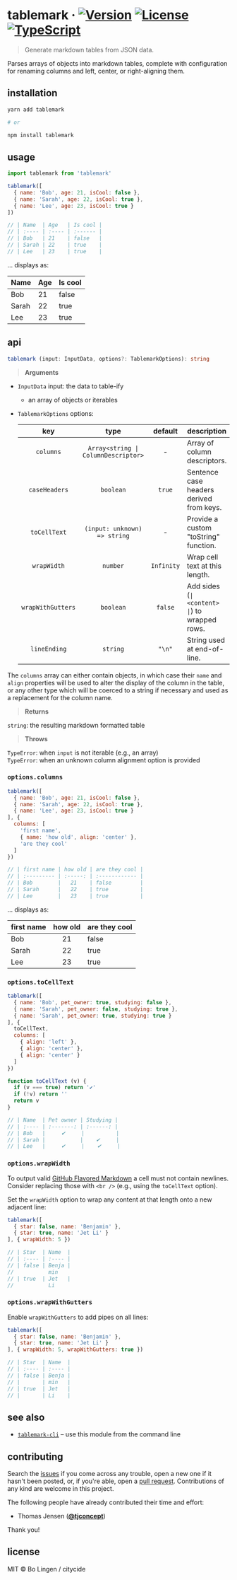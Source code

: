 # tablemark &middot; [![Version](https://flat.badgen.net/npm/v/tablemark)](https://www.npmjs.com/package/tablemark) [![License](https://flat.badgen.net/npm/license/tablemark)](https://www.npmjs.com/package/tablemark) [![TypeScript](https://flat.badgen.net/badge/written%20in/TypeScript/294E80)](http://www.typescriptlang.org/docs/handbook/typescript-in-5-minutes.html)

> Generate markdown tables from JSON data.

Parses arrays of objects into markdown tables, complete with configuration
for renaming columns and left, center, or right-aligning them.

## installation

```sh
yarn add tablemark

# or

npm install tablemark
```

## usage

```js
import tablemark from 'tablemark'
```

```js
tablemark([
  { name: 'Bob', age: 21, isCool: false },
  { name: 'Sarah', age: 22, isCool: true },
  { name: 'Lee', age: 23, isCool: true }
])

// | Name  | Age   | Is cool |
// | :---- | :---- | :------ |
// | Bob   | 21    | false   |
// | Sarah | 22    | true    |
// | Lee   | 23    | true    |
```

... displays as:

| Name  | Age   | Is cool |
| :---- | :---- | :------ |
| Bob   | 21    | false   |
| Sarah | 22    | true    |
| Lee   | 23    | true    |

## api

```ts
tablemark (input: InputData, options?: TablemarkOptions): string
```

> **Arguments**

* `InputData` input: the data to table-ify
  * an array of objects or iterables
* `TablemarkOptions` options:

  | key            | type         | default    | description                                    |
  | :------------: | :----------: | :--------: | ---------------------------------------------- |
  | `columns`      | `Array<string \| ColumnDescriptor>` | - | Array of column descriptors.                    |
  | `caseHeaders`  | `boolean`    | `true`     | Sentence case headers derived from keys.       |
  | `toCellText`    | `(input: unknown) => string` | - | Provide a custom "toString" function.       |
  | `wrapWidth`   | `number`     | `Infinity` | Wrap cell text at this length.                     |
  | `wrapWithGutters` | `boolean`    | `false`    | Add sides (`\| <content> \|`) to wrapped rows. |
  | `lineEnding` | `string` | `"\n"` | String used at end-of-line. |

The `columns` array can either contain objects, in which case their
`name` and `align` properties will be used to alter the display of
the column in the table, or any other type which will be coerced
to a string if necessary and used as a replacement for the column
name.

> **Returns**

`string`: the resulting markdown formatted table

> **Throws**

`TypeError`: when `input` is not iterable (e.g., an array)<br />
`TypeError`: when an unknown column alignment option is provided

### `options.columns`

```js
tablemark([
  { name: 'Bob', age: 21, isCool: false },
  { name: 'Sarah', age: 22, isCool: true },
  { name: 'Lee', age: 23, isCool: true }
], {
  columns: [
    'first name',
    { name: 'how old', align: 'center' },
    'are they cool'
  ]
})

// | first name | how old | are they cool |
// | :--------- | :-----: | :------------ |
// | Bob        |   21    | false         |
// | Sarah      |   22    | true          |
// | Lee        |   23    | true          |
```

... displays as:

| first name | how old | are they cool |
| :--------- | :-----: | :------------ |
| Bob        |   21    | false         |
| Sarah      |   22    | true          |
| Lee        |   23    | true          |

### `options.toCellText`

```js
tablemark([
  { name: 'Bob', pet_owner: true, studying: false },
  { name: 'Sarah', pet_owner: false, studying: true },
  { name: 'Sarah', pet_owner: true, studying: true }
], {
  toCellText,
  columns: [
    { align: 'left' },
    { align: 'center' },
    { align: 'center' }
  ]
})

function toCellText (v) {
  if (v === true) return '✔'
  if (!v) return ''
  return v
}

// | Name  | Pet owner | Studying |
// | :---- | :-------: | :------: |
// | Bob   |     ✔︎     |          |
// | Sarah |           |    ✔     |
// | Lee   |     ✔     |    ✔     |
```

### `options.wrapWidth`

To output valid [GitHub Flavored Markdown](https://github.github.com/gfm/) a
cell must not contain newlines. Consider replacing those with `<br />` (e.g.,
using the `toCellText` option).

Set the `wrapWidth` option to wrap any content at that length onto a new
adjacent line:

```js
tablemark([
  { star: false, name: 'Benjamin' },
  { star: true, name: 'Jet Li' }
], { wrapWidth: 5 })

// | Star  | Name  |
// | :---- | :---- |
// | false | Benja |
//           min
// | true  | Jet   |
//           Li
```

### `options.wrapWithGutters`

Enable `wrapWithGutters` to add pipes on all lines:

```js
tablemark([
  { star: false, name: 'Benjamin' },
  { star: true, name: 'Jet Li' }
], { wrapWidth: 5, wrapWithGutters: true })

// | Star  | Name  |
// | :---- | :---- |
// | false | Benja |
// |       | min   |
// | true  | Jet   |
// |       | Li    |
```

## see also

* [`tablemark-cli`](https://github.com/citycide/tablemark-cli) &ndash; use this module from the command line

## contributing

Search the [issues](https://github.com/citycide/tablemark) if you come
across any trouble, open a new one if it hasn't been posted, or, if you're
able, open a [pull request](https://help.github.com/articles/about-pull-requests/).
Contributions of any kind are welcome in this project.

The following people have already contributed their time and effort:

* Thomas Jensen (**[@tjconcept](https://github.com/tjconcept)**)

Thank you!

## license

MIT © Bo Lingen / citycide
